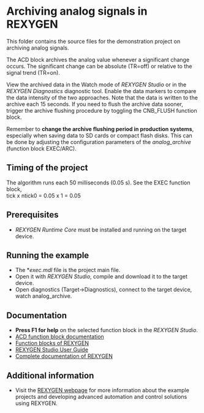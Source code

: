 Archiving analog signals in REXYGEN
==================================================

This folder contains the source files for the demonstration project on archiving
analog signals.

The ACD block archives the analog value whenever a significant
change occurs. The significant change can be absolute (TR=off) or
relative to the signal trend (TR=on).

View the archived data in the Watch mode of *REXYGEN Studio* or in the *REXYGEN Diagnostics* 
diagnostic tool. Enable the data markers to compare the data intensity of the 
two approaches. Note that the data is written to the archive each 15 seconds. 
If you need to flush the archive data sooner, trigger the archive flushing 
procedure by toggling the CNB_FLUSH function block.

Remember to **change the archive flushing period in production systems**, 
especially when saving data to SD cards or compact flash disks. This can be done 
by adjusting the configuration parameters of the *analog_archive* (function 
block EXEC/ARC).

## Timing of the project ##

The algorithm runs each 50 milliseconds (0.05 s). See the EXEC function block,  
tick x ntick0 = 0.05 x 1 = 0.05 

## Prerequisites ##
- *REXYGEN Runtime Core* must be installed and running on the target device.

## Running the example ##
- The **exec.mdl* file is the project main file.
- Open it with *REXYGEN Studio*, compile and download it to the target device.
- Open diagnostics (Target->Diagnostics), connect to the target device, watch analog_archive.

## Documentation ##

- **Press F1 for help** on the selected function block in the *REXYGEN Studio*.
- [ACD function block documentation](https://www.rexygen.com/doc/ENGLISH/MANUALS/BRef/ACD.html)
- [Function blocks of REXYGEN](https://www.rexygen.com/doc/PDF/ENGLISH/BRef_ENG.pdf)
- [REXYGEN Studio User Guide](https://www.rexygen.com/doc/PDF/ENGLISH/RexygenStudio_ENG.pdf)
- [Complete documentation of REXYGEN](http://www.rexygen.com/documentation-and-support)

## Additional information ##

- Visit the [REXYGEN webpage](http://www.rexygen.com) 
for more information about the example projects and developing advanced 
automation and control solutions using REXYGEN.
